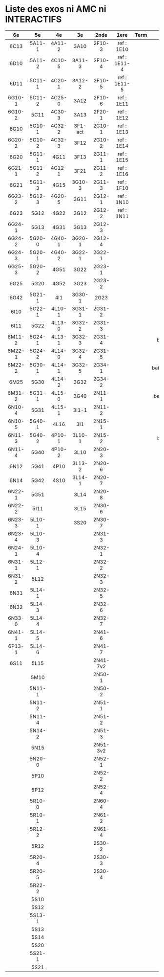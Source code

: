 # Liste des exos ni AMC ni INTERACTIFS

|6e|5e|4e|3e|2nde|1ere|Term|Reste|
|:-:|:-:|:-:|:-:|:-:|:-:|:-:|:-:|
|6C13|5A11-1|4A11-2|3A10|2F10-3|ref : 1E10||MG32_3F13|
|6D10|5A11-2|4C10-5|3A11-3|2F10-4|ref : 1E11-4||beta2F31|
|6D11|5C11-1|4C20-1|3A12-2|2F10-5|ref : 1E11-5||beta2N60-X1|
|6G10-1|5C11-2|4C25-0|3A12|2F10-6|ref : 1E11||beta2N60-X2|
|6G10-2|5C11|4C30-3|3A13|2F20-1|ref : 1E12||beta3F23|
|6G10|5G10-1|4C32-2|3F1-act|2G10-1|ref : 1E13||beta3G15|
|6G20-2|5G10-2|4C32-3|3F12|2G10-2|ref : 1E14||beta3G41|
|6G20|5G11-1|4G11|3F13|2G11-1|ref : 1E15||beta3s21|
|6G21-1|5G11-2|4G12-1|3F21|2G11-2|ref : 1E16||beta4C31|
|6G21|5G11-3|4G15|3G10-3|2G11-3|ref : 1F10||beta4G20-3|
|6G23-2|5G12-3|4G20-5|3G11|2G12-1|ref : 1N10||beta4G20-4|
|6G23|5G12|4G22|3G12|2G12-2|ref : 1N11||beta6C33-1|
|6G24-1|5G13|4G31|3G13|2G12-3|||beta6test2|
|6G24-2|5G20-0|4G40-1|3G20-1|2G12-4|||beta6test2021|
|6G24-3|5G20-1|4G40-2|3G22-1|2G22-1|||betaAsymptotesObliques|
|6G25-3|5G20-2|4G51|3G22|2G23-1|||betaEqCarreDansC|
|6G25|5G20|4G52|3G23|2G23-2|||betaEquationsLog|
|6G42|5G21-1|4I1|3G30-1|2G23|||betaEqValAbs|
|6I10|5G22-1|4L10-1|3G31-1|2G31-2|||betaExo3d|
|6I11|5G22|4L13-0|3G32-2|2G31-3|||betaExoSimpleMatthieu|
|6M11-2|5G24-1|4L13-1|3G32-3|2G31-4|||betaModele10_simple_question-reponse|
|6M22-1|5G24-2|4L14-0|3G32-4|2G31-5|||betaModele11_parametrable|
|6M22-2|5G30-1|4L14-1|3G32-5|2G34-1|||betaModele20_plusieurs_types_de_questions|
|6M25|5G30|4L14-2|3G32|2G34-2|||betaModele21_parametrables|
|6M31-2|5G31-1|4L15-0|3G40|2N11-1|||betaModele30_constructions_géométriques|
|6N10-4|5G31|4L15-1|3I1-1|2N11-2|||betaModele31_parametrables|
|6N10-5|5G40-1|4L16|3I1|2N15-1|||betaModele40_tableau_proportionnalite|
|6N11-3|5G40-2|4P10-1|3L10-1|2N15-2|||betaModele41_tableau_signes_variations|
|6N11-4|5G40|4P10-2|3L10|2N20-3|||betaProbaAouB|
|6N12|5G41|4P10|3L13-2|2N20-6|||betaProbabilites|
|6N14|5G42|4S10|3L14-1|2N20-7|||betaPuissances|
|6N22-1|5G51||3L14|2N20-8|||betarotation3d|
|6N22-2|5I11||3L15|2N30-6|||betaSpline|
|6N23-3|5L10-1||3S20|2N30-7|||betaSys2x2CombLin|
|6N23-4|5L10-3|||2N31-3|||betaTracerParabole|
|6N24-1|5L10-4|||2N32-1|||moule_a_exo_mathalea|
|6N31-1|5L12-1|||2N32-2|||moule_a_exo_mathalea2d|
|6N31-2|5L12|||2N32-3|||c3C10-2|
|6N31|5L14-1|||2N32-5|||c3I11|
|6N32|5L14-3|||2N32-6|||c3N10|
|6N33-0|5L14-4|||2N32-7|||c3N23|
|6N41-1|5L14-5|||2N41-6|||can6I01|
|6P13-1|5L14-6|||2N41-7|||CM020|
|6S11|5L15|||2N41-7v2|||CM021|
||5M10|||2N50-1|||ExC100|
||5N11-1|||2N50-2|||HPC100|
||5N11-2|||2N51-1|||PEA11-1|
||5N11-4|||2N51-2|||PEA11|
||5N14-2|||2N51-3|||PEA12|
||5N15|||2N51-3v2|||PEA13|
||5N20-0|||2N52-1|||PEG20|
||5P10|||2N52-2|||PEG21|
||5P12|||2N52-4|||PEG22|
||5R10-0|||2N60-4|||PEG23|
||5R10-1|||2N61-2|||PEG24|
||5R12-2|||2N61-4|||P003|
||5R12|||2S30-2|||P004|
||5R20-4|||2S30-3|||P005|
||5R20-5|||2S30-4|||P006|
||5R22-2||||||P007|
||5S10||||||P008|
||5S12||||||P009|
||5S13-1||||||P010|
||5S13||||||P011|
||5S14||||||P012|
||5S20||||||P013|
||5S21-1||||||P014|
||5S21|||||||
